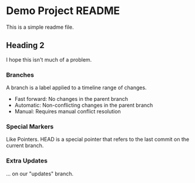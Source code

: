 # Demo Project README

This is a simple readme file.

## Heading 2

I hope this isn't much of a problem.

### Branches

A branch is a label applied to a timeline range of changes.

 * Fast forward: No changes in the parent branch
 * Automatic: Non-conflicting changes in the parent branch
 * Manual: Requires manual conflict resolution

### Special Markers

Like Pointers. HEAD is a special pointer that refers to the last commit on the current branch.

### Extra Updates

... on our "updates" branch.

